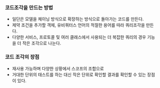 

### 코드조각을 만드는 방법
- 일단은 모델을 체이닝 방식으로 확장하는 방식으로 돌아가는 코드를 만든다.
- 제약 조건을 추가할 객체, 유비쿼터스 언어의 적절한 용어를 따라 쿼리조각을 만든다.
- 다양한 서비스, 프로토콜 및 여러 클래스에서 사용되는 더 복잡한 쿼리의 경우 기능을 더 작은 조각으로 나눈다.

### 코드 조각의 장점
- 재사용 가능하며 다양한 상황에서 스코프의 조합으로 
- 거대한 단위의 태스트를 하는 대신 작은 단위로 확인할 결과를 확인할 수 있는 장점이 있다.
